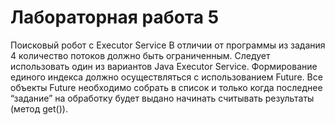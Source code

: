 # Лабораторная работа 5

Поисковый робот с Executor Service
В отличии от программы из задания 4 количество потоков должно быть ограниченным. Следует использовать один из вариантов Java Executor Service. Формирование единого индекса должно осуществляться с использованием Future. Все объекты Future необходимо собрать в список и только когда последнее “задание” на обработку будет выдано начинать считывать результаты (метод get()).